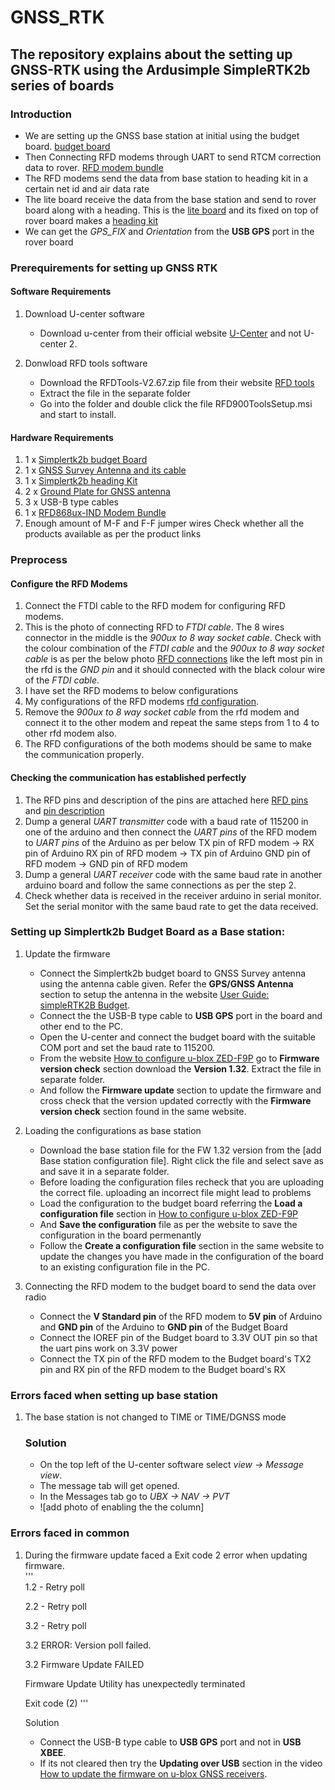 # GNSS_RTK

## The repository explains about the setting up GNSS-RTK using the Ardusimple SimpleRTK2b series of boards

### Introduction
- We are setting up the GNSS base station at initial using the budget board.
  [budget board](https://drive.google.com/file/d/1BCfeUO_d3VfTKhyv1hLUf-4cxIwgMuPJ/view?usp=sharing)
- Then Connecting RFD modems through UART to send RTCM correction data to rover.
  [RFD modem bundle](https://drive.google.com/file/d/13ibd_IgPIkQSamidDO5Xe9yXCAReV8D_/view?usp=sharing)
- The RFD modems send the data from base station to heading kit in a certain net id and air data rate
- The lite board receive the data from the base station and send to rover board along with a heading.
  This is the [lite board](https://drive.google.com/file/d/1u88w4nWhP7Q3zKQGI1OfgxTFqHJ6ganu/view?usp=sharing) and its fixed on top of rover board makes a [heading kit](https://drive.google.com/file/d/1lNw7_xqfe9rYd88Ts9wYZaOKLzkWChKY/view?usp=sharing)
- We can get the *GPS_FIX* and *Orientation* from the **USB GPS** port in the rover board

### Prerequirements for setting up GNSS RTK

#### Software Requirements
1. Download U-center software
   - Download u-center from their official website [U-Center](https://www.u-blox.com/en/product/u-center) and not U-center 2.

2. Donwload RFD tools software
   - Download the RFDTools-V2.67.zip file from their website [RFD tools](https://files.rfdesign.com.au/tools/)
   - Extract the file in the separate folder
   - Go into the folder and double click the file RFD900ToolsSetup.msi and start to install.

#### Hardware Requirements
1. 1 x [Simplertk2b budget Board](https://www.ardusimple.com/product/calibrated-survey-gnss-multiband-antenna-ip67/)
2. 1 x [GNSS Survey Antenna and its cable](https://www.ardusimple.com/product/calibrated-survey-gnss-multiband-antenna-ip67/)
3. 1 x [Simplertk2b heading Kit](https://www.ardusimple.com/product/simplertk2b-heading-basic-starter-kit-ip67/)
4. 2 x [Ground Plate for GNSS antenna](https://www.ardusimple.com/product/ground-plate-for-gnss-antenna/)
5. 3 x USB-B type cables
6. 1 x [RFD868ux-IND Modem Bundle](https://store.rfdesign.com.au/rfd868ux-ind-modem-bundle-hs-8517-62-00-90/)
7. Enough amount of M-F and F-F jumper wires
Check whether all the products available as per the product links

### Preprocess

#### Configure the RFD Modems
1. Connect the FTDI cable to the RFD modem for configuring RFD modems.
2. This is the photo of connecting RFD to *FTDI cable*. The 8 wires connector in the middle is the *900ux to 8 way socket cable*. Check with the colour combination of the *FTDI cable* and the *900ux to 8 way socket cable* is as per the below photo [RFD connections](https://drive.google.com/file/d/13ibd_IgPIkQSamidDO5Xe9yXCAReV8D_/view?usp=sharing) like the left most pin in the rfd is the *GND pin* and it should connected with the black colour wire of the *FTDI cable*.
3. I have set the RFD modems to below configurations
4. My configurations of the RFD modems [rfd configuration](https://drive.google.com/file/d/18Ow4NDiqd2Y3rOrZe9pQzE8ZL7ej17cq/view?usp=sharing).
5. Remove the *900ux to 8 way socket cable* from the rfd modem and connect it to the other modem and repeat the same steps from 1 to 4 to other rfd modem also.
6. The RFD configurations of the both modems should be same to make the communication properly.

#### Checking the communication has established perfectly
1. The RFD pins and description of the pins are attached here [RFD pins](https://drive.google.com/file/d/1_1pGPY-Zll1vpbcY_PLTCZBHFamawTuh/view?usp=sharing) and [pin description](https://drive.google.com/file/d/1SPAdANj01Gd1S9Tws-nG_HSz-fE_Nani/view?usp=sharing)
2. Dump a general *UART transmitter* code with a baud rate of 115200 in one of the arduino and then connect the *UART pins* of the RFD modem to *UART pins* of the Arduino as per below
   TX pin of RFD modem -> RX pin of Arduino
   RX pin of RFD modem -> TX pin of Arduino
   GND pin of RFD modem -> GND pin of RFD modem
3. Dump a general *UART receiver* code with the same baud rate in another arduino board and follow the same connections as per the step 2.
4. Check whether data is received in the receiver arduino in serial monitor. Set the serial monitor with the same baud rate to get the data received.
   
### Setting up Simplertk2b Budget Board as a Base station:
1. Update the firmware
   - Connect the Simplertk2b budget board to GNSS Survey antenna using the antenna cable given. Refer the **GPS/GNSS Antenna** section to setup the antenna in the website [User Guide: simpleRTK2B Budget](https://www.ardusimple.com/user-guide-simplertk2b-budget/#elementor-toc__heading-anchor-11).
   - Connect the the USB-B type cable to **USB GPS** port in the board and other end to the PC.
   - Open the U-center and connect the budget board with the suitable COM port and set the baud rate to 115200.
   - From the website [How to configure u-blox ZED-F9P](https://www.ardusimple.com/how-to-configure-ublox-zed-f9p/#elementor-toc__heading-anchor-4) go to **Firmware version check** section download the **Version 1.32**. Extract the file in separate folder.
   - And follow the **Firmware update** section to update the firmware and cross check that the version updated correctly with the **Firmware version check** section found in the same website.

2. Loading the configurations as base station
   - Download the base station file for the FW 1.32 version from the [add Base station configuration file]. Right click the file and select save as and save it in a separate folder.
   - Before loading the configuration files recheck that you are uploading the correct file. uploading an incorrect file might lead to problems
   - Load the configuration to the budget board referring the **Load a configuration file** section in [How to configure u-blox ZED-F9P](https://www.ardusimple.com/how-to-configure-ublox-zed-f9p/#elementor-toc__heading-anchor-6)
   - And **Save the configuration** file as per the website to save the configuration in the board permenantly
   - Follow the **Create a configuration file** section in the same website to update the changes you have made in the configuration of the board to an existing configuration file in the PC.

3. Connecting the RFD modem to the budget board to send the data over radio
   - Connect the **V Standard pin** of the RFD modem to **5V pin** of Arduino and **GND pin** of the Arduino to **GND pin** of the Budget Board
   - Connect the IOREF pin of the Budget board to 3.3V OUT pin so that the uart pins work on 3.3V power
   - Connect the TX pin of the RFD modem to the Budget board's TX2 pin and RX pin of the RFD modem to the Budget board's RX
  
### Errors faced when setting up base station
1. The base station is not changed to TIME or TIME/DGNSS mode
   ### Solution
   - On the top left of the U-center software select *view -> Message view*.
   - The message tab will get opened.
   - In the Messages tab go to  *UBX -> NAV -> PVT*
   - ![add photo of enabling the the column]

### Errors faced in common
1. During the firmware update faced a Exit code 2 error when updating firmware.  
    '''  
    1.2 - Retry poll
   
    2.2 - Retry poll
   
    3.2 - Retry poll

    3.2 ERROR: Version poll failed.

    3.2 Firmware Update FAILED

    Firmware Update Utility has unexpectedly terminated

    Exit code (2)
    '''

   Solution
   - Connect the USB-B type cable to **USB GPS** port and not in **USB XBEE**.
   - If its not cleared then try the **Updating over USB** section in the video [How to update the firmware on u-blox GNSS receivers](https://youtu.be/lqZ1wTd9gKU?si=oB4lXuNcgepNKxc9).
